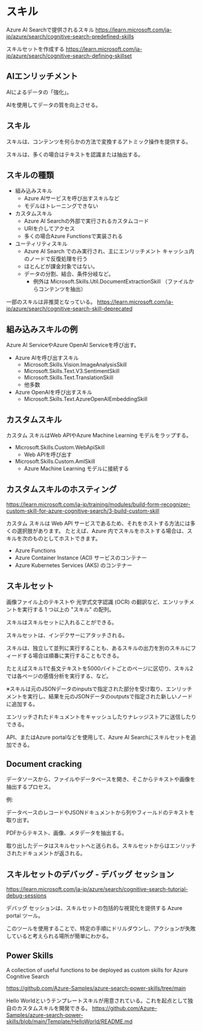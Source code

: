 # スキル

Azure AI Searchで提供されるスキル
https://learn.microsoft.com/ja-jp/azure/search/cognitive-search-predefined-skills

スキルセットを作成する
https://learn.microsoft.com/ja-jp/azure/search/cognitive-search-defining-skillset

## AIエンリッチメント

AIによるデータの「強化」。

AIを使用してデータの質を向上させる。

## スキル

スキルは、コンテンツを何らかの方法で変換するアトミック操作を提供する。

スキルは、多くの場合はテキストを認識または抽出する。

## スキルの種類

- 組み込みスキル
  - Azure AIサービスを呼び出すスキルなど
  - モデルはトレーニングできない
- カスタムスキル
  - Azure AI Searchの外部で実行されるカスタムコード
  - URIを介してアクセス
  - 多くの場合Azure Functionsで実装される
- ユーティリティスキル
  - Azure AI Search でのみ実行され、主にエンリッチメント キャッシュ内のノードで反復処理を行う
  - ほとんどが課金対象ではない。
  - データの分割、結合、条件分岐など。
    - 例外は Microsoft.Skills.Util.DocumentExtractionSkill	（ファイルからコンテンツを抽出）

一部のスキルは非推奨となっている。
https://learn.microsoft.com/ja-jp/azure/search/cognitive-search-skill-deprecated

## 組み込みスキルの例

Azure AI ServiceやAzure OpenAI Serviceを呼び出す。

- Azure AIを呼び出すスキル
  - Microsoft.Skills.Vision.ImageAnalysisSkill
  - Microsoft.Skills.Text.V3.SentimentSkill
  - Microsoft.Skills.Text.TranslationSkill
  - 他多数
- Azure OpenAIを呼び出すスキル
  - Microsoft.Skills.Text.AzureOpenAIEmbeddingSkill

## カスタムスキル

カスタム スキルはWeb APIやAzure Machine Learning モデルをラップする。

- Microsoft.Skills.Custom.WebApiSkill
  - Web APIを呼び出す
- Microsoft.Skills.Custom.AmlSkill
  - Azure Machine Learning モデルに接続する

## カスタムスキルのホスティング

https://learn.microsoft.com/ja-jp/training/modules/build-form-recognizer-custom-skill-for-azure-cognitive-search/3-build-custom-skill

カスタム スキルは Web API サービスであるため、それをホストする方法には多くの選択肢があります。 たとえば、Azure 内でスキルをホストする場合は、スキルを次のものとしてホストできます。

- Azure Functions
- Azure Container Instance (ACI) サービスのコンテナー
- Azure Kubernetes Services (AKS) のコンテナー


## スキルセット

画像ファイル上のテキストや 光学式文字認識 (OCR) の翻訳など、エンリッチメントを実行する 1 つ以上の "スキル" の配列。

スキルはスキルセットに入れることができる。

スキルセットは、インデクサーにアタッチされる。

スキルは、独立して並列に実行することも、あるスキルの出力を別のスキルにフィードする場合は順番に実行することもできる。

たとえばスキル1で長文テキストを5000バイトごとのページに区切り、スキル2では各ページの感情分析を実行する、など。

※スキルは元のJSONデータのinputsで指定された部分を受け取り、エンリッチメントを実行し、結果を元のJSONデータのoutputsで指定された新しいノードに追加する。

エンリッチされたドキュメントをキャッシュしたりナレッジストアに送信したりできる。

API、またはAzure portalなどを使用して、Azure AI Searchにスキルセットを追加できる。

## Document cracking

データソースから、ファイルやデータベースを開き、そこからテキストや画像を抽出するプロセス。

例:

データベースのレコードやJSONドキュメントから列やフィールドのテキストを取り出す。

PDFからテキスト、画像、メタデータを抽出する。

取り出したデータはスキルセットへと送られる。スキルセットからはエンリッチされたドキュメントが返される。

## スキルセットのデバッグ - デバッグ セッション

https://learn.microsoft.com/ja-jp/azure/search/cognitive-search-tutorial-debug-sessions

デバッグ セッションは、スキルセットの包括的な視覚化を提供する Azure portal ツール。

このツールを使用することで、特定の手順にドリルダウンし、アクションが失敗していると考えられる場所が簡単にわかる。

## Power Skills

A collection of useful functions to be deployed as custom skills for Azure Cognitive Search

https://github.com/Azure-Samples/azure-search-power-skills/tree/main

Hello Worldというテンプレートスキルが用意されている。これを起点として独自のカスタムスキルを開発できる。
https://github.com/Azure-Samples/azure-search-power-skills/blob/main/Template/HelloWorld/README.md

